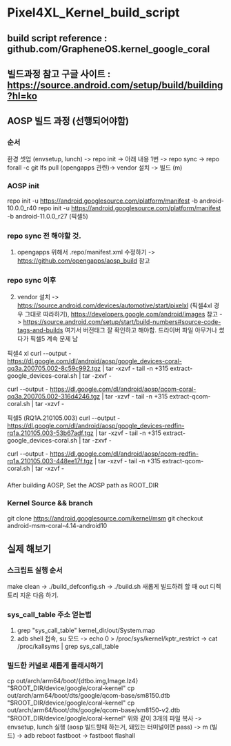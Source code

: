 # Pixel4XL_Kernel_build_script


## build script reference : github.com/GrapheneOS.kernel_google_coral
## 빌드과정 참고 구글 사이트 : https://source.android.com/setup/build/building?hl=ko

## AOSP 빌드 과정 (선행되어야함)
### 순서
환경 셋업 (envsetup, lunch) -> repo init  -> 아래 내용 1번 -> repo sync -> repo forall -c git lfs pull (opengapps 관련)-> vendor 설치 -> 빌드 (m)
### AOSP init
repo init -u https://android.googlesource.com/platform/manifest -b android-10.0.0_r40
repo init -u https://android.googlesource.com/platform/manifest -b android-11.0.0_r27 (픽셀5)
### repo sync 전 해야할 것.
1. opengapps 위해서 .repo/manifest.xml 수정하기 -> https://github.com/opengapps/aosp_build 참고
### repo sync 이후
2. vendor 설치 -> https://source.android.com/devices/automotive/start/pixelxl (픽셀4xl 경우 그대로 따라하기), https://developers.google.com/android/images 참고
-> https://source.android.com/setup/start/build-numbers#source-code-tags-and-builds 여기서 버전태그 잘 확인하고 해야함. 드라이버 파일 아무거나 썼다가 픽셀5 계속 문제 남

픽셀4 xl
curl --output - https://dl.google.com/dl/android/aosp/google_devices-coral-qq3a.200705.002-8c59c992.tgz  | tar -xzvf -
tail -n +315 extract-google_devices-coral.sh | tar -zxvf -

curl --output - https://dl.google.com/dl/android/aosp/qcom-coral-qq3a.200705.002-316d4246.tgz | tar -xzvf -
tail -n +315 extract-qcom-coral.sh | tar -xzvf -

픽셀5 (RQ1A.210105.003)
curl --output - https://dl.google.com/dl/android/aosp/google_devices-redfin-rq1a.210105.003-53b67adf.tgz  | tar -xzvf -
tail -n +315 extract-google_devices-coral.sh | tar -zxvf -

curl --output - https://dl.google.com/dl/android/aosp/qcom-redfin-rq1a.210105.003-448ee17f.tgz | tar -xzvf -
tail -n +315 extract-qcom-coral.sh | tar -xzvf -

### 
After building AOSP, Set the AOSP path as ROOT_DIR

### Kernel Source && branch
git clone https://android.googlesource.com/kernel/msm
git checkout android-msm-coral-4.14-android10

## 실제 해보기
### 스크립트 실행 순서
make clean -> ./build_defconfig.sh -> ./build.sh
새롭게 빌드하려 할 때 out 디렉토리 지운 다음 하기.
### sys_call_table 주소 얻는법
1. grep "sys_call_table" kernel_dir/out/System.map
2. adb shell 접속, su 모드 -> echo 0 > /proc/sys/kernel/kptr_restrict -> cat /proc/kallsyms | grep sys_call_table

### 빌드한 커널로 새롭게 플래시하기
cp out/arch/arm64/boot/{dtbo.img,Image.lz4} "$ROOT_DIR/device/google/coral-kernel"
cp out/arch/arm64/boot/dts/google/qcom-base/sm8150.dtb "$ROOT_DIR/device/google/coral-kernel"
cp out/arch/arm64/boot/dts/google/qcom-base/sm8150-v2.dtb "$ROOT_DIR/device/google/coral-kernel"
위와 같이 3개의 파일 복사 -> envsetup, lunch 실행 (aosp 빌드할때 하는거, 돼있는 터미널이면 pass) -> m (빌드) -> adb reboot fastboot -> fastboot flashall
